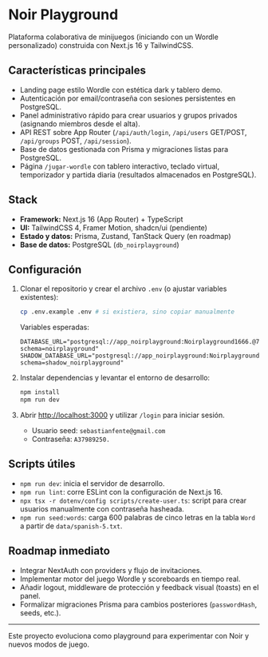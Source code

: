 # Noir Playground

Plataforma colaborativa de minijuegos (iniciando con un Wordle personalizado) construida con Next.js 16 y TailwindCSS.

## Características principales

- Landing page estilo Wordle con estética dark y tablero demo.
- Autenticación por email/contraseña con sesiones persistentes en PostgreSQL.
- Panel administrativo rápido para crear usuarios y grupos privados (asignando miembros desde el alta).
- API REST sobre App Router (`/api/auth/login`, `/api/users` GET/POST, `/api/groups` POST, `/api/session`).
- Base de datos gestionada con Prisma y migraciones listas para PostgreSQL.
- Página `/jugar-wordle` con tablero interactivo, teclado virtual, temporizador y partida diaria (resultados almacenados en PostgreSQL).

## Stack

- **Framework:** Next.js 16 (App Router) + TypeScript
- **UI:** TailwindCSS 4, Framer Motion, shadcn/ui (pendiente)
- **Estado y datos:** Prisma, Zustand, TanStack Query (en roadmap)
- **Base de datos:** PostgreSQL (`db_noirplayground`)

## Configuración

1. Clonar el repositorio y crear el archivo `.env` (o ajustar variables existentes):

   ```bash
   cp .env.example .env # si existiera, sino copiar manualmente
   ```

   Variables esperadas:

   ```env
   DATABASE_URL="postgresql://app_noirplayground:Noirplayground1666.@72.60.240.4:5432/db_noirplayground?schema=noirplayground"
   SHADOW_DATABASE_URL="postgresql://app_noirplayground:Noirplayground1666.@72.60.240.4:5432/db_noirplayground?schema=shadow_noirplayground"
   ```

2. Instalar dependencias y levantar el entorno de desarrollo:

   ```bash
   npm install
   npm run dev
   ```

3. Abrir [http://localhost:3000](http://localhost:3000) y utilizar `/login` para iniciar sesión.

   - Usuario seed: `sebastianfente@gmail.com`
   - Contraseña: `A37989250.`

## Scripts útiles

- `npm run dev`: inicia el servidor de desarrollo.
- `npm run lint`: corre ESLint con la configuración de Next.js 16.
- `npx tsx -r dotenv/config scripts/create-user.ts`: script para crear usuarios manualmente con contraseña hasheada.
- `npm run seed:words`: carga 600 palabras de cinco letras en la tabla `Word` a partir de `data/spanish-5.txt`.

## Roadmap inmediato

- Integrar NextAuth con providers y flujo de invitaciones.
- Implementar motor del juego Wordle y scoreboards en tiempo real.
- Añadir logout, middleware de protección y feedback visual (toasts) en el panel.
- Formalizar migraciones Prisma para cambios posteriores (`passwordHash`, seeds, etc.).

---

Este proyecto evoluciona como playground para experimentar con Noir y nuevos modos de juego.
